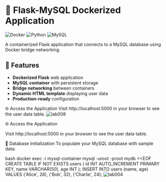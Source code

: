 # 🐳 Flask-MySQL Dockerized Application

![Docker](https://img.shields.io/badge/Docker-2CA5E0?style=for-the-badge&logo=docker&logoColor=white)
![Python](https://img.shields.io/badge/Python-3776AB?style=for-the-badge&logo=python&logoColor=white)
![MySQL](https://img.shields.io/badge/MySQL-4479A1?style=for-the-badge&logo=mysql&logoColor=white)

A containerized Flask application that connects to a MySQL database using Docker bridge networking.

## 🌟 Features
- **Dockerized Flask** web application
- **MySQL container** with persistent storage
- **Bridge networking** between containers
- **Dynamic HTML template** displaying user data
- **Production-ready** configuration


🌐 Access the Application
Visit http://localhost:5000 in your browser to see the user data table.
![lab008](https://github.com/user-attachments/assets/088219f5-ea17-4fe0-b619-f609b2f7c72b)

<!-- SCREENSHOT_PLACEHOLDER: browser_output.png -->🌐 Access the Application
Visit http://localhost:5000 in your browser to see the user data table.

<!-- SCREENSHOT_PLACEHOLDER: browser_output.png -->
🧩 Database Initialization
To populate your MySQL database with sample data:

bash
docker exec -i mysql-container mysql -uroot -proot mydb <<EOF
CREATE TABLE IF NOT EXISTS users (
    id INT AUTO_INCREMENT PRIMARY KEY,
    name VARCHAR(50),
    age INT
);
INSERT INTO users (name, age) VALUES 
    ('Alice', 28),
    ('Bob', 32),
    ('Charlie', 24);
![lab004](https://github.com/user-attachments/assets/3aa14649-4508-4456-809f-5cfa29412ae0)


